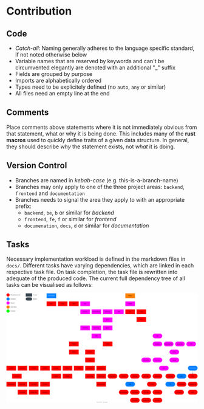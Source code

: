 # Contribution

## Code

- *Catch-all*: Naming generally adheres to the language specific standard, if not noted otherwise below
- Variable names that are reserved by keywords and can't be circumvented elegantly are denoted with an additional "_" suffix
- Fields are grouped by purpose
- Imports are alphabetically ordered
- Types need to be explicitely defined (no `auto`, `any` or similar)
- All files need an empty line at the end

## Comments

Place comments above statements where it is not immediately obvious from that statement, what or why it is being done. This includes many of the **rust macros** used to quickly define traits of a given data structure. In general, they should describe *why* the statement exists, not *what* it is doing.

## Version Control

- Branches are named in *kebab-case* (e.g. this-is-a-branch-name)
- Branches may only apply to one of the three project areas: `backend`, `frontend` and `documentation`
- Branches needs to signal the area they apply to with an appropriate prefix:
    - `backend`, `be`, `b` or similar for *backend*
    - `frontend`, `fe`, `f` or similar for *frontend*
    - `documenation`, `docs`, `d` or similar for *documentation*

## Tasks

Necessary implementation workload is defined in the markdown files in `docs/`. Different tasks have varying dependencies, which are linked in each respective task file. On task completion, the task file is rewritten into adequate of the produced code. The current full dependency tree of all tasks can be visualised as follows:

<p align="center">
    <img style="display:block;" src="./assets/dependency_graph/dependency_graph.drawio.svg">
</p>
